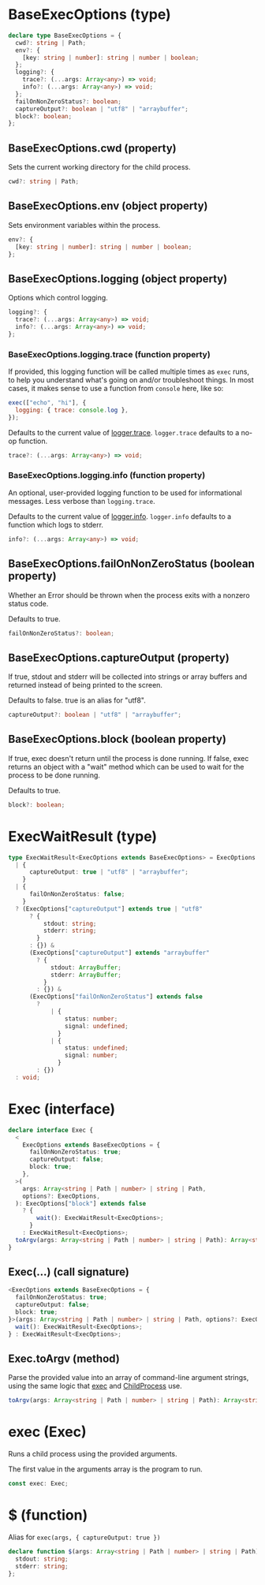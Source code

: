 # BaseExecOptions (type)

```ts
declare type BaseExecOptions = {
  cwd?: string | Path;
  env?: {
    [key: string | number]: string | number | boolean;
  };
  logging?: {
    trace?: (...args: Array<any>) => void;
    info?: (...args: Array<any>) => void;
  };
  failOnNonZeroStatus?: boolean;
  captureOutput?: boolean | "utf8" | "arraybuffer";
  block?: boolean;
};
```

## BaseExecOptions.cwd (property)

Sets the current working directory for the child process.

```ts
cwd?: string | Path;
```

## BaseExecOptions.env (object property)

Sets environment variables within the process.

```ts
env?: {
  [key: string | number]: string | number | boolean;
};
```

## BaseExecOptions.logging (object property)

Options which control logging.

```ts
logging?: {
  trace?: (...args: Array<any>) => void;
  info?: (...args: Array<any>) => void;
};
```

### BaseExecOptions.logging.trace (function property)

If provided, this logging function will be called multiple times as
`exec` runs, to help you understand what's going on and/or troubleshoot
things. In most cases, it makes sense to use a function from `console`
here, like so:

```js
exec(["echo", "hi"], {
  logging: { trace: console.log },
});
```

Defaults to the current value of [logger.trace](/meta/generated-docs/logger.md#loggertrace-function-property). `logger.trace`
defaults to a no-op function.

```ts
trace?: (...args: Array<any>) => void;
```

### BaseExecOptions.logging.info (function property)

An optional, user-provided logging function to be used for informational
messages. Less verbose than `logging.trace`.

Defaults to the current value of [logger.info](/meta/generated-docs/logger.md#loggerinfo-function-property). `logger.info`
defaults to a function which logs to stderr.

```ts
info?: (...args: Array<any>) => void;
```

## BaseExecOptions.failOnNonZeroStatus (boolean property)

Whether an Error should be thrown when the process exits with a nonzero
status code.

Defaults to true.

```ts
failOnNonZeroStatus?: boolean;
```

## BaseExecOptions.captureOutput (property)

If true, stdout and stderr will be collected into strings or array buffers
and returned instead of being printed to the screen.

Defaults to false. true is an alias for "utf8".

```ts
captureOutput?: boolean | "utf8" | "arraybuffer";
```

## BaseExecOptions.block (boolean property)

If true, exec doesn't return until the process is done running. If false,
exec returns an object with a "wait" method which can be used to wait for
the process to be done running.

Defaults to true.

```ts
block?: boolean;
```

# ExecWaitResult (type)

```ts
type ExecWaitResult<ExecOptions extends BaseExecOptions> = ExecOptions extends
  | {
      captureOutput: true | "utf8" | "arraybuffer";
    }
  | {
      failOnNonZeroStatus: false;
    }
  ? (ExecOptions["captureOutput"] extends true | "utf8"
      ? {
          stdout: string;
          stderr: string;
        }
      : {}) &
      (ExecOptions["captureOutput"] extends "arraybuffer"
        ? {
            stdout: ArrayBuffer;
            stderr: ArrayBuffer;
          }
        : {}) &
      (ExecOptions["failOnNonZeroStatus"] extends false
        ?
            | {
                status: number;
                signal: undefined;
              }
            | {
                status: undefined;
                signal: number;
              }
        : {})
  : void;
```

# Exec (interface)

```ts
declare interface Exec {
  <
    ExecOptions extends BaseExecOptions = {
      failOnNonZeroStatus: true;
      captureOutput: false;
      block: true;
    },
  >(
    args: Array<string | Path | number> | string | Path,
    options?: ExecOptions,
  ): ExecOptions["block"] extends false
    ? {
        wait(): ExecWaitResult<ExecOptions>;
      }
    : ExecWaitResult<ExecOptions>;
  toArgv(args: Array<string | Path | number> | string | Path): Array<string>;
}
```

## Exec(...) (call signature)

```ts
<ExecOptions extends BaseExecOptions = {
  failOnNonZeroStatus: true;
  captureOutput: false;
  block: true;
}>(args: Array<string | Path | number> | string | Path, options?: ExecOptions): ExecOptions["block"] extends false ? {
  wait(): ExecWaitResult<ExecOptions>;
} : ExecWaitResult<ExecOptions>;
```

## Exec.toArgv (method)

Parse the provided value into an array of command-line argument strings,
using the same logic that [exec](/meta/generated-docs/exec.md#exec-interface) and [ChildProcess](/meta/generated-docs/ChildProcess.md#childprocess-interface) use.

```ts
toArgv(args: Array<string | Path | number> | string | Path): Array<string>;
```

# exec (Exec)

Runs a child process using the provided arguments.

The first value in the arguments array is the program to run.

```ts
const exec: Exec;
```

# $ (function)

Alias for `exec(args, { captureOutput: true })`

```ts
declare function $(args: Array<string | Path | number> | string | Path): {
  stdout: string;
  stderr: string;
};
```
